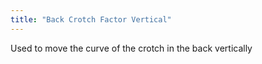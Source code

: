 ```yaml
---
title: "Back Crotch Factor Vertical"
---
```


Used to move the curve of the crotch in the back vertically





